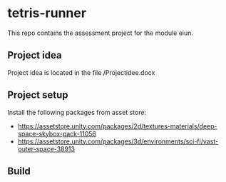 # tetris-runner
This repo contains the assessment project for the module eiun.

## Project idea
Project idea is located in the file /Projectidee.docx

## Project setup
Install the following packages from asset store:
- https://assetstore.unity.com/packages/2d/textures-materials/deep-space-skybox-pack-11056
- https://assetstore.unity.com/packages/3d/environments/sci-fi/vast-outer-space-38913

## Build
